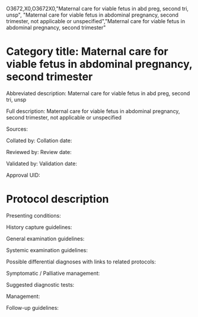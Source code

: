 O3672,X0,O3672X0,"Maternal care for viable fetus in abd preg, second tri, unsp", "Maternal care for viable fetus in abdominal pregnancy, second trimester, not applicable or unspecified","Maternal care for viable fetus in abdominal pregnancy, second trimester"
# Category title: Maternal care for viable fetus in abdominal pregnancy, second trimester

Abbreviated description: Maternal care for viable fetus in abd preg, second tri, unsp

Full description: Maternal care for viable fetus in abdominal pregnancy, second trimester, not applicable or unspecified

Sources:

Collated by:
Collation date:

Reviewed by:
Review date:

Validated by:
Validation date:

Approval UID:

# Protocol description

Presenting conditions:

History capture guidelines:

General examination guidelines:

Systemic examination guidelines:

Possible differential diagnoses with links to related protocols:

Symptomatic / Palliative management:

Suggested diagnostic tests:

Management:

Follow-up guidelines:

